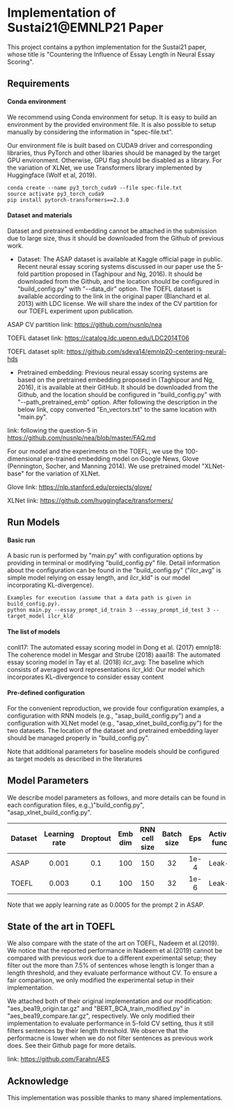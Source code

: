 # Implementation of Sustai21@EMNLP21 Paper 
This project contains a python implementation for the Sustai21 paper, whose title is "Countering the Influence of Essay Length in Neural Essay Scoring".

## Requirements

#### Conda environment
We recommend using Conda environment for setup. It is easy to build an environment by the provided environment file. It is also possible to setup manually by considering the information in "spec-file.txt". 

Our environment file is built based on CUDA9 driver and corresponding libraries, thus PyTorch and other libaries should be managed by the target GPU environment. Otherwise, GPU flag should be disabled as a library. For the variation of XLNet, we use Transformers library implemented by Huggingface (Wolf et al, 2019).

    conda create --name py3_torch_cuda9 --file spec-file.txt
    source activate py3_torch_cuda9
    pip install pytorch-transformers==2.3.0

#### Dataset and materials
Dataset and pretrained embedding cannot be attached in the submission due to large size, thus it should be downloaded from the Github of previous work.

- Dataset: The ASAP dataset is available at Kaggle official page in public. Recent neural essay scoring systems discussed in our paper use the 5-fold partition proposed in (Taghipour and Ng, 2016). It should be downloaded from the Github, and the location should be configured in "build_config.py" with "--data_dir" option.
The TOEFL dataset is available according to the link in the original paper (Blanchard et al. 2013) with LDC license. We will share the index of the CV partition for our TOEFL experiment upon publication.

ASAP CV partition link: https://github.com/nusnlp/nea

TOEFL dataset link: https://catalog.ldc.upenn.edu/LDC2014T06

TOEFL dataset split: https://github.com/sdeva14/emnlp20-centering-neural-hds

- Pretrained embedding: Previous neural essay scoring systems are based on the pretrained embedding proposed in (Taghipour and Ng, 2016), it is available at their GitHub. It should be downloaded from the Github, and the location should be configured in "build_config.py" with "--path_pretrained_emb" option. After following the description in the below link, copy converted "En_vectors.txt" to the same location with "main.py".

link: following the question-5 in https://github.com/nusnlp/nea/blob/master/FAQ.md

For our model and the experiments on the TOEFL, we use the 100-dimensional pre-trained embedding model on Google News, Glove (Pennington, Socher, and Manning 2014). We use pretrained model "XLNet-base" for the variation of XLNet.

Glove link: https://nlp.stanford.edu/projects/glove/

XLNet link: https://github.com/huggingface/transformers/

## Run Models
#### Basic run
A basic run is performed by "main.py" with configuration options by providing in terminal or modifying "build_config.py" file.
Detail information about the configuration can be found in the "build_config.py" ("ilcr_avg" is simple model relying on essay length, and ilcr_kld" is our model incorporating KL-divergence).

	Examples for execution (assume that a data path is given in build_config.py).
    python main.py --essay_prompt_id_train 3 --essay_prompt_id_test 3 --target_model ilcr_kld

#### The list of models
conll17: The automated essay scoring model in Dong et al. (2017)
emnlp18: The coherence model in Mesgar and Strube (2018)
aaai18: The automated essay scoring model in Tay et al. (2018)
ilcr_avg: The baseline which consists of averaged word representations
ilcr_kld: Our model which incorporates KL-divergence to consider essay content

#### Pre-defined configuration
For the convenient reproduction, we provide four configuration examples, a configuration with RNN models (e.g., "asap_build_config.py") and a configuration with XLNet model (e.g., "asap_xlnet_build_config.py") for the two datasets.
The location of the dataset and pretrained embedding layer should be managed properly in "build_config.py".

Note that additional parameters for baseline models should be configured as target models as described in the literatures

## Model Parameters
We describe model parameters as follows, and more details can be found in each configuration files, e.g.,)"build_config.py", "asap_xlnet_build_config.py".

| Dataset  | Learning rate | Droptout | Emb dim | RNN cell size | Batch size | Eps | Activation function |
| ------------- | :---: | :---: | :---: |    :---: |  :---: |  :---: |  :---: |  
| ASAP  | 0.001  | 0.1 | 100 | 150 | 32 | 1e-4 | Leak-Relu |
| TOEFL  | 0.003  | 0.1 | 100 | 150 | 32 | 1e-6 | Leak-Relu |

Note that we apply learning rate as 0.0005 for the prompt 2 in ASAP.

## State of the art in TOEFL
We also compare with the state of the art on TOEFL, Nadeem et al.(2019). We notice that the reported performance in Nadeem et al.(2019) cannot be compared with previous work due to a different experimental setup; they filter out the more than 7.5% of sentences whose length is longer than a length threshold, and they evaluate performance without CV. To ensure a fair comparison, we only modified the experimental setup in their implementation.

We attached both of their original implementation and our modification: "aes_bea19_origin.tar.gz" and "BERT_BCA_train_modified.py" in "aes_bea19_compare.tar.gz", respectively. We only modified their implementation to evaluate performance in 5-fold CV setting, thus it still filters sentences by their length threshold. We observe that the performacne is lower when we do not filter sentences as previous work does. See their Github page for more details.

link: https://github.com/Farahn/AES

## Acknowledge
This implementation was possible thanks to many shared implementations.
